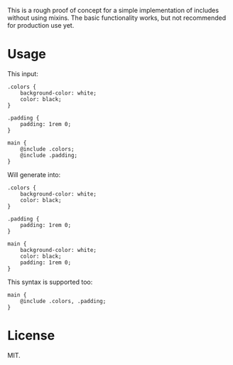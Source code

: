 This is a rough proof of concept for a simple implementation of includes without using mixins. The basic functionality works, but not recommended for production use yet.

# Usage

This input:

    .colors {
        background-color: white;
        color: black;
    }
    
    .padding {
        padding: 1rem 0;
    }

    main {
        @include .colors;
        @include .padding;
    }

Will generate into:

    .colors {
        background-color: white;
        color: black;
    }
    
    .padding {
        padding: 1rem 0;
    }

    main {
        background-color: white;
        color: black;
        padding: 1rem 0;
    }

This syntax is supported too:

    main {
        @include .colors, .padding;
    } 

# License

MIT.
